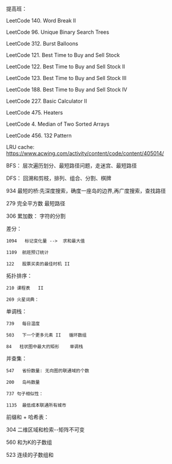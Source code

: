 

提高班：


LeetCode 140. Word Break II

LeetCode 96. Unique Binary Search Trees

LeetCode 312. Burst Balloons

LeetCode 121. Best Time to Buy and Sell Stock

LeetCode 122. Best Time to Buy and Sell Stock II

LeetCode 123. Best Time to Buy and Sell Stock III
 
LeetCode 188. Best Time to Buy and Sell Stock IV

LeetCode 227. Basic Calculator II
 
LeetCode 475. Heaters 

LeetCode 4. Median of Two Sorted Arrays 

LeetCode 456. 132 Pattern 






LRU cache: https://www.acwing.com/activity/content/code/content/405014/


BFS： 层次遍历划分、最短路径问题，走迷宫、最短路径

DFS： 回溯和剪枝，排列、组合、分割、棋牌
 
934 最短的桥:先深度搜索，确度一座岛的边界,再广度搜索，查找路径

279 完全平方数  最短路径

306  累加数： 字符的分割  


差分：        

	1094   标记变化量 -->  求和最大值

	1109  航班预订统计

	122   股票买卖的最佳时机 II


拓扑排序：
 
	210 课程表   II

	269 火星词典： 

单调栈：

	739   每日温度    

	503   下一个更多元素 II   循环数组
	 
	84   柱状图中最大的矩形    单调栈

并查集：

	547   省份数量: 无向图的联通域的个数
	
	200   岛屿数量
	
	737 句子相似性：
	
	1135  最低成本联通所有城市

	
前缀和 + 哈希表：


304    二维区域和检索--矩阵不可变

560    和为K的子数组

523   连续的子数组和
 
